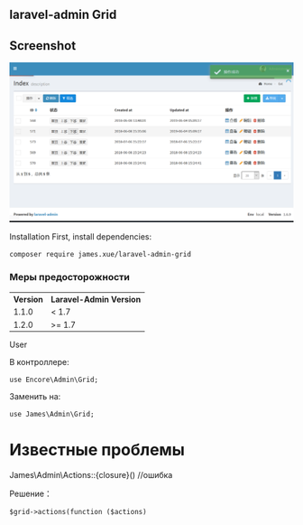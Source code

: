 ## laravel-admin Grid

## Screenshot

![screenshot](https://github.com/xiaoxuan6/laravel-admin-sortable/blob/master/20190225154750.png)

Installation
First, install dependencies:

    composer require james.xue/laravel-admin-grid
 
### Меры предосторожности
<div>
    <table border="0">
	  <tr>
	    <th>Version</th>
	    <th>Laravel-Admin Version</th>
	  </tr>
	  <tr>
	    <td>1.1.0</td>
	    <td>< 1.7</td>
	  </tr>
	  <tr>
        <td>1.2.0</td>
        <td>>= 1.7</td>
      </tr>
	</table>
</div>    
    
User 

В контроллере:
       
    use Encore\Admin\Grid;
       
Заменить на:

    use James\Admin\Grid;

# Известные проблемы
James\Admin\Actions::{closure}()  //ошибка
    
Решение：

    $grid->actions(function ($actions)

